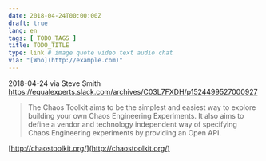 ```yaml
---
date: 2018-04-24T00:00:00Z
draft: true
lang: en
tags: [ TODO_TAGS ]
title: TODO_TITLE
type: link # image quote video text audio chat
via: "[Who](http://example.com)"
---
```



2018-04-24 via Steve Smith
https://equalexperts.slack.com/archives/C03L7FXDH/p1524499527000927

> The Chaos Toolkit aims to be the simplest and easiest way to explore building your own Chaos Engineering Experiments. It also aims to define a vendor and technology independent way of specifying Chaos Engineering experiments by providing an Open API.

[http://chaostoolkit.org/](http://chaostoolkit.org/)

